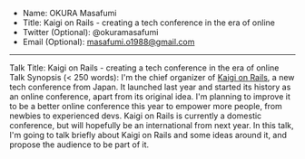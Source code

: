* Name: OKURA Masafumi
* Title: Kaigi on Rails - creating a tech conference in the era of online
* Twitter (Optional): @okuramasafumi
* Email (Optional): masafumi.o1988@gmail.com

---
Talk Title: Kaigi on Rails - creating a tech conference in the era of online
Talk Synopsis (< 250 words):
I'm the chief organizer of [Kaigi on Rails](https://kaigionrails.org), a new tech conference from Japan.
It launched last year and started its history as an online conference, apart from its original idea.
I'm planning to improve it to be a better online conference this year to empower more people,
from newbies to experienced devs.
Kaigi on Rails is currently a domestic conference, but will hopefully be an international from next year.
In this talk, I'm going to talk briefly about Kaigi on Rails and some ideas around it,
and propose the audience to be part of it.
